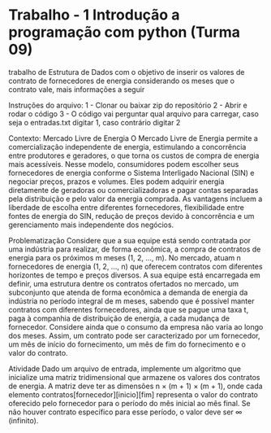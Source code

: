 # Trabalho - 1 Introdução a programação com python (Turma 09)
trabalho de Estrutura de Dados com o objetivo de inserir os valores de contrato de fornecedores de energia considerando os meses que o contrato vale, mais informações a seguir

Instruções do arquivo:
1 - Clonar ou baixar zip do repositório
2 - Abrir e rodar o código
3 - O código vai perguntar qual arquivo para carregar, caso seja o entradas.txt digitar 1, caso contrário digitar 2

Contexto: Mercado Livre de Energia
O Mercado Livre de Energia permite a comercialização independente de energia, estimulando a concorrência entre produtores e geradores, o que torna os custos de compra de energia mais acessíveis. Nesse modelo, consumidores podem escolher seus fornecedores de energia conforme o Sistema Interligado Nacional (SIN) e negociar preços, prazos e volumes. Eles podem adquirir energia diretamente de geradoras ou comercializadoras e pagar contas separadas pela distribuição e pelo valor da energia comprada. As vantagens incluem a liberdade de escolha entre diferentes fornecedores, flexibilidade entre fontes de energia do SIN, redução de preços devido à concorrência e um gerenciamento mais independente dos negócios.

Problematização
Considere que a sua equipe está sendo contratada por uma indústria para realizar, de forma econômica, a compra de contratos de energia para os próximos m meses (1, 2, …, m). No mercado, atuam n fornecedores de energia (1, 2, …, n) que oferecem contratos com diferentes horizontes de tempo e preços diversos. A sua equipe está encarregada em definir, uma estrutura dentre os contratos ofertados no mercado, um subconjunto que atenda de forma econômica a demanda de energia da indústria no período integral de m meses, sabendo que é possível manter contratos com diferentes fornecedores, ainda que se pague uma taxa t, paga à companhia de distribuição de energia, a cada mudança de fornecedor. Considere ainda que o consumo da empresa não varia ao longo dos meses. Assim, um contrato pode ser caracterizado por um fornecedor, um mês de início do fornecimento, um mês de fim do fornecimento e o valor do contrato.

Atividade
Dado um arquivo de entrada, implemente um algoritmo que inicialize uma matriz tridimensional que armazene os valores dos contratos de energia. A matriz deve ter as dimensões n × (m + 1) × (m + 1), onde cada elemento contratos[fornecedor][inicio][fim] representa o valor do contrato oferecido pelo fornecedor para o período do mês inicial ao mês final. Se não houver contrato específico para esse período, o valor deve ser ∞ (infinito).
